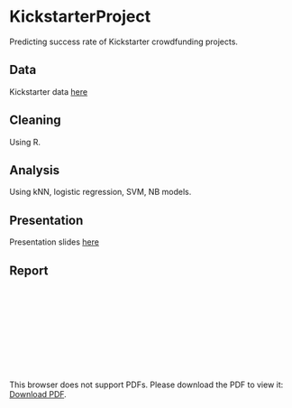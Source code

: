 # KickstarterProject
Predicting success rate of Kickstarter crowdfunding projects.

## Data
Kickstarter data [here](https://s3.amazonaws.com/weruns/forfun/Kickstarter/Kickstarter_2019-03-14T03_20_12_200Z.zip)

## Cleaning
Using R.

## Analysis
Using kNN, logistic regression, SVM, NB models.

## Presentation
Presentation slides [here](https://docs.google.com/presentation/d/18f86NWtvTwi5VQZi7DQhDRkr-cygRJI8cHUcKotJqYQ/edit?usp=sharing)   

## Report
<object data="https://github.com/lizzij/KickstarterProject/blob/display/KickStarterProjectReport.pdf" type="application/pdf" width="700px" height="700px">
    <embed src="https://github.com/lizzij/KickstarterProject/blob/display/KickStarterProjectReport.pdf">
        <p>This browser does not support PDFs. Please download the PDF to view it: <a href="https://github.com/lizzij/KickstarterProject/blob/display/KickStarterProjectReport.pdf">Download PDF</a>.</p>
    </embed>
</object>

